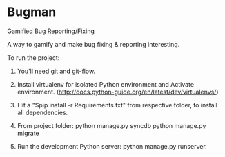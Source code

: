 # Bugman
Gamified Bug Reporting/Fixing

A way to gamify and make bug fixing & reporting interesting.

To run the project:

1. You'll need git and git-flow.

2. Install virtualenv for isolated Python environment and Activate environment.
    (http://docs.python-guide.org/en/latest/dev/virtualenvs/)

3. Hit a "$pip install -r Requirements.txt" from respective folder, to install all dependencies.

4. From project folder: python manage.py syncdb
                        python manage.py migrate

5. Run the development Python server: python manage.py runserver. 
